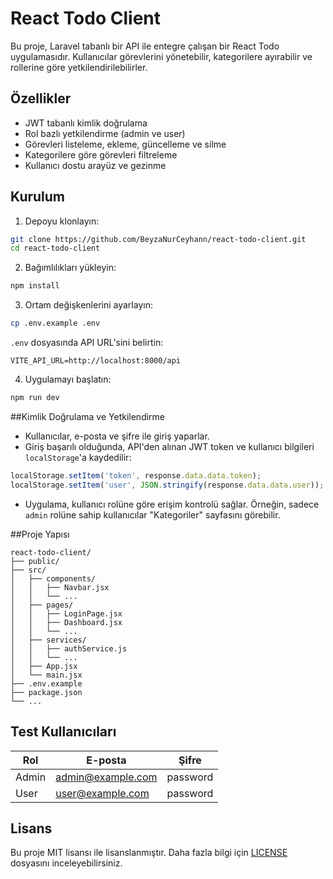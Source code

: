 
# React Todo Client

Bu proje, Laravel tabanlı bir API ile entegre çalışan bir React Todo uygulamasıdır. Kullanıcılar görevlerini yönetebilir, kategorilere ayırabilir ve rollerine göre yetkilendirilebilirler.

## Özellikler

- JWT tabanlı kimlik doğrulama
- Rol bazlı yetkilendirme (admin ve user)
- Görevleri listeleme, ekleme, güncelleme ve silme
- Kategorilere göre görevleri filtreleme
- Kullanıcı dostu arayüz ve gezinme

##  Kurulum

1. Depoyu klonlayın:
```bash
git clone https://github.com/BeyzaNurCeyhann/react-todo-client.git
cd react-todo-client
```

2. Bağımlılıkları yükleyin:
```bash
npm install
```

3. Ortam değişkenlerini ayarlayın:
```bash
cp .env.example .env
```

`.env` dosyasında API URL'sini belirtin:
```env
VITE_API_URL=http://localhost:8000/api
```

4. Uygulamayı başlatın:
```bash
npm run dev
```

##Kimlik Doğrulama ve Yetkilendirme

- Kullanıcılar, e-posta ve şifre ile giriş yaparlar.
- Giriş başarılı olduğunda, API'den alınan JWT token ve kullanıcı bilgileri `localStorage`'a kaydedilir:
```javascript
localStorage.setItem('token', response.data.data.token);
localStorage.setItem('user', JSON.stringify(response.data.data.user));
```

- Uygulama, kullanıcı rolüne göre erişim kontrolü sağlar. Örneğin, sadece `admin` rolüne sahip kullanıcılar "Kategoriler" sayfasını görebilir.

##Proje Yapısı

```
react-todo-client/
├── public/
├── src/
│   ├── components/
│   │   ├── Navbar.jsx
│   │   └── ...
│   ├── pages/
│   │   ├── LoginPage.jsx
│   │   ├── Dashboard.jsx
│   │   └── ...
│   ├── services/
│   │   ├── authService.js
│   │   └── ...
│   ├── App.jsx
│   └── main.jsx
├── .env.example
├── package.json
└── ...
```

## Test Kullanıcıları

| Rol   | E-posta             | Şifre    |
|-------|---------------------|----------|
| Admin | admin@example.com   | password |
| User  | user@example.com    | password |

## Lisans

Bu proje MIT lisansı ile lisanslanmıştır. Daha fazla bilgi için [LICENSE](LICENSE) dosyasını inceleyebilirsiniz.
